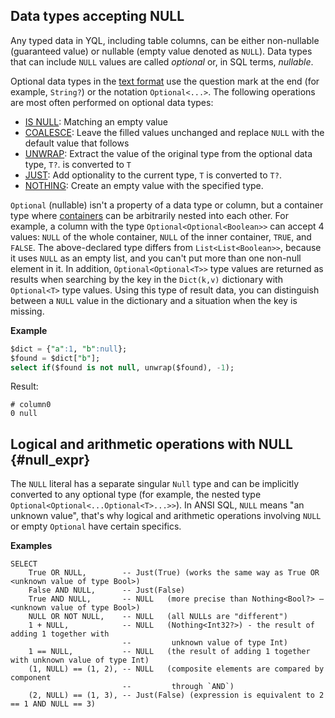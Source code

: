 ## Data types accepting NULL

Any typed data in YQL, including table columns, can be either non-nullable (guaranteed value) or nullable (empty value denoted as `NULL`). Data types that can include `NULL` values are called _optional_ or, in SQL terms, _nullable_.

Optional data types in the [text format](../type_string.md) use the question mark at the end (for example, `String?`) or the notation `Optional<...>`.
The following operations are most often performed on optional data types:

* [IS NULL](../../syntax/expressions.md#is-null): Matching an empty value
* [COALESCE](../../builtins/basic.md#coalesce): Leave the filled values unchanged and replace `NULL` with the default value that follows
* [UNWRAP](../../builtins/basic.md#optional-ops): Extract the value of the original type from the optional data type, `T?`. is converted to `T`
* [JUST](../../builtins/basic#optional-ops): Add optionality to the current type, `T` is converted to `T?`.
* [NOTHING](../../builtins/basic.md#optional-ops): Create an empty value with the specified type.

`Optional` (nullable) isn't a property of a data type or column, but a container type where [containers](../containers.md) can be arbitrarily nested into each other. For example, a column with the type `Optional<Optional<Boolean>>` can accept 4 values: `NULL` of the whole container, `NULL` of the inner container, `TRUE`, and `FALSE`. The above-declared type differs from `List<List<Boolean>>`, because it uses `NULL` as an empty list, and you can't put more than one non-null element in it. In addition, `Optional<Optional<T>>` type values are returned as results when searching by the key in the `Dict(k,v)` dictionary with `Optional<T>` type values. Using this type of result data, you can distinguish between a `NULL` value in the dictionary and a situation when the key is missing.

**Example**

```sql
$dict = {"a":1, "b":null};
$found = $dict["b"];
select if($found is not null, unwrap($found), -1);
```

Result:

```text
# column0
0 null
```

## Logical and arithmetic operations with NULL {#null_expr}

The `NULL` literal has a separate singular `Null` type and can be implicitly converted to any optional type (for example, the nested type `Optional<Optional<...Optional<T>...>>`). In ANSI SQL, `NULL` means "an unknown value", that's why logical and arithmetic operations involving `NULL` or empty `Optional` have certain specifics.

**Examples**
```
SELECT
    True OR NULL,        -- Just(True) (works the same way as True OR <unknown value of type Bool>)
    False AND NULL,      -- Just(False)
    True AND NULL,       -- NULL   (more precise than Nothing<Bool?> – <unknown value of type Bool>)
    NULL OR NOT NULL,    -- NULL   (all NULLs are "different")
    1 + NULL,            -- NULL   (Nothing<Int32?>) - the result of adding 1 together with
                         --         unknown value of type Int)
    1 == NULL,           -- NULL   (the result of adding 1 together with unknown value of type Int)
    (1, NULL) == (1, 2), -- NULL   (composite elements are compared by component
                         --         through `AND`)
    (2, NULL) == (1, 3), -- Just(False) (expression is equivalent to 2 == 1 AND NULL == 3)

```
